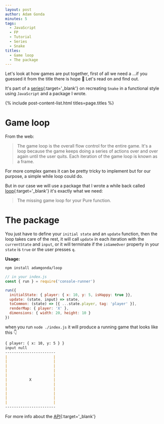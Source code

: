 ```yaml
---
layout: post
author: Adam Gonda
minutes: 5
tags:
  - JavaScript
  - FP
  - Tutorial
  - Series
  - Snake
titles:
  - Game loop
  - The package
---
```


Let's look at how games are put together, first of all we
need a ...if you guessed it from the title there is hope 🤠
Let's read on and find out.

It's part of a [series](/2022/06/13/Snake-à-la-functional.html){:target='_blank'} on recreating `Snake`
in a functional style using `JavaScript` and a package I wrote.

{% include post-content-list.html titles=page.titles %}

# Game loop

From the web:

> The game loop is the overall flow control for the entire game. It's a loop because the game keeps doing a series of actions over and over again until the user quits. Each iteration of the game loop is known as a frame.

For more complex games it can be pretty tricky to implement
but for our purpose, a simple while loop could do.

But in our case we will use a package that I wrote a while back called [loop](https://github.com/AdamGonda/loop){:target='_blank'}
it's exactly what we need:
> The missing game loop for your Pure function.

# The package

You just have to define your `initial state` and an `update` function,
then the loop takes care of the rest, it will call `update` in each iteration
with the `currentState` and `input`, or it will terminate if the `isGameOver`
property in your `state` is `true` or the user presses `q`.

<b>Usage:</b>

```md
npm install adamgonda/loop
```

```js
// in your index.js
const { run } = require('console-runner')

run({
  initialState: { player: { x: 10, y: 5, isHappy: true }},
  update: (state, input) => state,
  toCommon: (state) => [{ ...state.player, tag: 'player' }],
  renderMap: { player: 'X' },
  dimensions: { width: 20, height: 10 }
})
```

when you run `node ./index.js` it will produce a running game that looks like this 👇

```md
{ player: { x: 10, y: 5 } }
input null
-----------------------
|                     |
|                     |
|                     |
|                     |
|                     |
|          X          |
|                     |
|                     |
|                     |
|                     |
|                     |
-----------------------
```

For more info about the [API](https://github.com/AdamGonda/loop/blob/main/README.md#api){:target='_blank'}